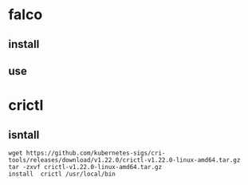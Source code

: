 #  falco


## install

## use






#  crictl 

##   isntall

```
wget https://github.com/kubernetes-sigs/cri-tools/releases/download/v1.22.0/crictl-v1.22.0-linux-amd64.tar.gz
tar -zxvf crictl-v1.22.0-linux-amd64.tar.gz
install  crictl /usr/local/bin 

```

